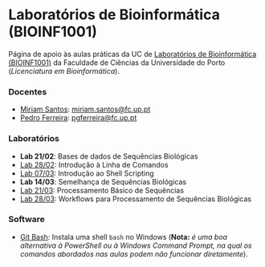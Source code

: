 # Laboratórios de Bioinformática (**BIOINF1001**)

Página de apoio às aulas práticas da UC de [Laboratórios de Bioinformática (BIOINF1001)](https://sigarra.up.pt/fcup/pt/ucurr_geral.ficha_uc_view?pv_ocorrencia_id=549127) da Faculdade de Ciências da Universidade do Porto (*Licenciatura em Bioinformática*).


### **Docentes**
- [Miriam Santos](https://sigarra.up.pt/fcup/pt/func_geral.formview?p_codigo=669751): miriam.santos@fc.up.pt
- [Pedro Ferreira](https://sigarra.up.pt/fcup/pt/func_geral.formview?p_codigo=622794): pgferreira@fc.up.pt


### **Laboratórios**
- **Lab 21/02**: Bases de dados de Sequências Biológicas 
- [Lab 28/02](lab02/intro.md): Introdução à Linha de Comandos
- [Lab 07/03](lab03/intro.md): Introdução ao Shell Scripting
- **Lab 14/03**: Semelhança de Sequências Biológicas
- [Lab 21/03](lab04/intro.md): Processamento Básico de Sequências
- [Lab 28/03](lab05/intro.md): Workflows para Processamento de Sequências Biológicas

### **Software**
- [Git Bash](https://git-scm.com/downloads): Instala uma shell `bash` no Windows (**Nota:** *é uma boa alternativa à PowerShell ou à Windows Command Prompt, na qual os comandos abordados nas aulas podem não funcionar diretamente*).